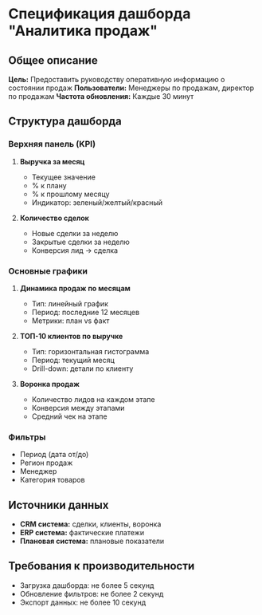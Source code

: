 # Спецификация дашборда "Аналитика продаж"

## Общее описание
**Цель:** Предоставить руководству оперативную информацию о состоянии продаж
**Пользователи:** Менеджеры по продажам, директор по продажам
**Частота обновления:** Каждые 30 минут

## Структура дашборда

### Верхняя панель (KPI)
1. **Выручка за месяц**
   - Текущее значение
   - % к плану  
   - % к прошлому месяцу
   - Индикатор: зеленый/желтый/красный

2. **Количество сделок**
   - Новые сделки за неделю
   - Закрытые сделки за неделю
   - Конверсия лид → сделка

### Основные графики
1. **Динамика продаж по месяцам**
   - Тип: линейный график
   - Период: последние 12 месяцев
   - Метрики: план vs факт

2. **ТОП-10 клиентов по выручке**
   - Тип: горизонтальная гистограмма
   - Период: текущий месяц
   - Drill-down: детали по клиенту

3. **Воронка продаж**
   - Количество лидов на каждом этапе
   - Конверсия между этапами
   - Средний чек на этапе

### Фильтры
- Период (дата от/до)
- Регион продаж
- Менеджер
- Категория товаров

## Источники данных
- **CRM система:** сделки, клиенты, воронка
- **ERP система:** фактические платежи
- **Плановая система:** плановые показатели

## Требования к производительности
- Загрузка дашборда: не более 5 секунд
- Обновление фильтров: не более 2 секунд
- Экспорт данных: не более 10 секунд
